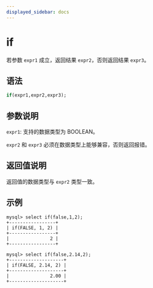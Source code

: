 ```yaml
---
displayed_sidebar: docs
---
```


# if



若参数 `expr1` 成立，返回结果 `expr2`，否则返回结果 `expr3`。

## 语法

```Haskell
if(expr1,expr2,expr3);
```

## 参数说明

`expr1`: 支持的数据类型为 BOOLEAN。

`expr2` 和 `expr3` 必须在数据类型上能够兼容，否则返回报错。

## 返回值说明

返回值的数据类型与 `expr2` 类型一致。

## 示例

```Plain Text
mysql> select if(false,1,2);
+-----------------+
| if(FALSE, 1, 2) |
+-----------------+
|               2 |
+-----------------+

mysql> select if(false,2.14,2);
+--------------------+
| if(FALSE, 2.14, 2) |
+--------------------+
|               2.00 |
+--------------------+
```
